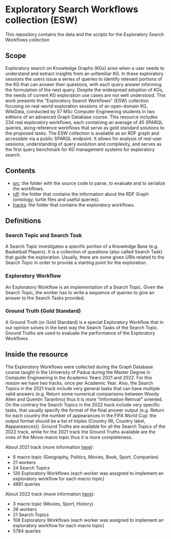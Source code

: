 # Exploratory Search Workflows collection (ESW)

This repository contains the data and the scripts for the Exploratory Search Workflows collection  

## Scope

<!--This resource provides a new benchmark for exploratory search workflow. 
For this purpose we created some ``Search Topic`` with 5 to 10 ``Search Task`` each.
We assigned from 4 to 6 different workers the same ``Search Topic``, in order to collect different results and different points of view.
After that we analyzed each ``Search Workflow`` and amongst those of the same ``Search Topic`` we built a ``Ground Truth`` for the ``Search Topic``.
Using ``Ground Truths`` we evaluated the ``Search Workflows`` that all together composed our resource. 
For convenience we put all the information about topics,tasks,workflows and the evaluations in a RDF Graph which it can be queried [here](http://w3id.org/esw/sparql)-->
Exploratory search on Knowledge Graphs (KGs) arise when a user needs to understand and extract insights from an unfamiliar KG. 
In these exploratory sessions the users issue a series of queries to identify relevant portions of the KG that can answer their questions, 
with each query answer informing the formulation of the next query. 
Despite the widespread adoption of KGs, the needs of current KG exploration use cases are not well understood. 
This work presents the "Exploratory Search Workflows" (ESW) collection focusing on real-world exploration sessions of an open-domain KG, WikiData, conducted by 57 MSc Computer Engineering students in two editions of an advanced Graph Database course. 
This resource includes 234 real exploratory workflows, each containing an average of 45 SPARQL queries, along reference workflows that serve as gold standard solutions to the proposed tasks. 
The ESW collection is available as an RDF graph and accessible via a public SPARQL endpoint.
It allows for analysis of real user sessions, understanding of query evolution and complexity, and serves as the first query benchmark for KG management systems for exploratory search.


## Contents 
- [src](src): the folder with the source code to parse, to evaluate and to serialize the workflows. 
- [rdf](rdf): the folder that contains the information about the RDF Graph (ontology, turtle files and useful queries).
- [tracks](tracks): the folder that contains the exploratory workflows. 

## Definitions

### Search Topic and Search Task

A Search Topic investigates a specific portion of a Knowledge Base (e.g. Basketball Players). It is a collection of questions (also called Search Task) that guide the exploration. Usually, there are some given URIs related to the Search Topic in order to provide a starting point for the exploration.

### Exploratory Workflow

An Exploratory Workflow is an implementation of a Search Topic. Given the Search Topic, the worker has to write a sequence of queries to give an answer to the Search Tasks provided.

### Ground Truth (Gold Standard)

A Ground Truth (or Gold Standard) is a special Exploratory Workflow that in our opinion solves in the best way the Search Tasks of the Search Topic. Ground Truths are used to evaluate the performance of the Exploratory Workflows.

## Inside the resource

The Exploratory Workflows were collected during the Graph Database course taught in the University of Padua during the Master Degree in Computer Engineering in the Academic Years 2021 and 2022. For this reason we have two tracks, once per Academic Year. 
Also, the Search Topics in the 2021 track include very general tasks that can have multiple valid answers (e.g. Return some numerical comparisons between Woody Allen and Quentin Tarantino) thus it is more "Information Retrival" oriented.
On the contrary the Search Topics in the 2022 track include very specific tasks, that usually specify the format of the final answer output (e.g. Return for each country the number of appearances in the FIFA World Cup: the output format should be a list of triples (Country IRI, Country label, #appareances)).
Ground Truths are available for all the Search Topics of the 2022 track, while for the 2021 track the Ground Truths available are the ones of the Movie macro topic thus it is more completeness.


About 2021 track (more information [here](tracks/2021)):
- 6 macro topic (Geography, Politics, Movies, Book, Sport, Companies)
- 21 workers
- 24 Search Topics
- 126 Exploratory Workflows (each worker was assigned to implement an exploratory workflow for each macro topic)
- 4861 queries

About 2022 track (more information [here](tracks/2022)):
- 3 macro topic (Movies, Sport, History)
- 36 workers
- 21 Search Topics
- 108 Exploratory Workflows (each worker was assigned to implement an exploratory workflow for each macro topic)
- 5784 queries





